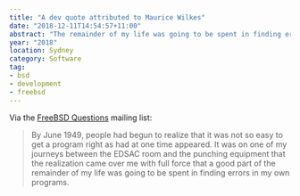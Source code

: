 ```yaml
---
title: "A dev quote attributed to Maurice Wilkes"
date: "2018-12-11T14:54:57+11:00"
abstract: "The remainder of my life was going to be spent in finding errors in my own programs"
year: "2018"
location: Sydney
category: Software
tag:
- bsd
- development
- freebsd
---
```

Via the [FreeBSD Questions] mailing list:

> By June 1949, people had begun to realize that it was not so easy to
get a program right as had at one time appeared. It was on one of my
journeys between the EDSAC room and the punching equipment that the
realization came over me with full force that a good part of the
remainder of my life was going to be spent in finding errors in my own
programs.

[FreeBSD Questions]: https://lists.freebsd.org/pipermail/freebsd-questions/2017-March/276460.html

